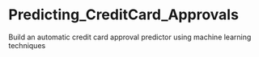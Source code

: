 # Predicting_CreditCard_Approvals
Build an automatic credit card approval predictor using machine learning techniques
